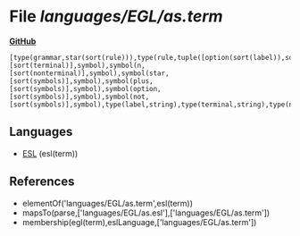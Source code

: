 # File _languages/EGL/as.term_
**[GitHub](https://github.com/softlang/yas/blob/master/languages/EGL/as.term)**
```
[type(grammar,star(sort(rule))),type(rule,tuple([option(sort(label)),sort(nonterminal),sort(symbols)])),type(symbols,star(sort(symbol))),symbol(t,[sort(terminal)],symbol),symbol(n,[sort(nonterminal)],symbol),symbol(star,[sort(symbols)],symbol),symbol(plus,[sort(symbols)],symbol),symbol(option,[sort(symbols)],symbol),symbol(not,[sort(symbols)],symbol),type(label,string),type(terminal,string),type(nonterminal,string)].
```

## Languages
* [ESL](../languages/ESL.md) (esl(term))

## References
* elementOf('languages/EGL/as.term',esl(term))
* mapsTo(parse,['languages/EGL/as.esl'],['languages/EGL/as.term'])
* membership(egl(term),eslLanguage,['languages/EGL/as.term'])
